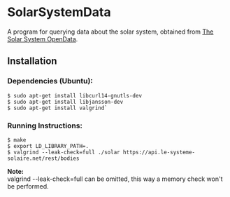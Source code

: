 # SolarSystemData
A program for querying data about the solar system, obtained from [The Solar System OpenData](https://api.le-systeme-solaire.net/).

## Installation

### Dependencies (Ubuntu):
```shell script
$ sudo apt-get install libcurl14-gnutls-dev
$ sudo apt-get install libjansson-dev
$ sudo apt-get install valgrind`
```

### Running Instructions:
```shell script
$ make
$ export LD_LIBRARY_PATH=.
$ valgrind --leak-check=full ./solar https://api.le-systeme-solaire.net/rest/bodies
```

**Note:**  
valgrind --leak-check=full can be omitted, this way a memory check won't be performed.

